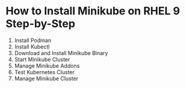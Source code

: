 # How to Install Minikube on RHEL 9 Step-by-Step

1) Install Podman
2)  Install Kubectl 
3) Download and Install Minikube Binary
4) Start Minikube Cluster
5) Manage Minikube Addons
6) Test Kubernetes Cluster
7) Manage Minikube Cluster
   
